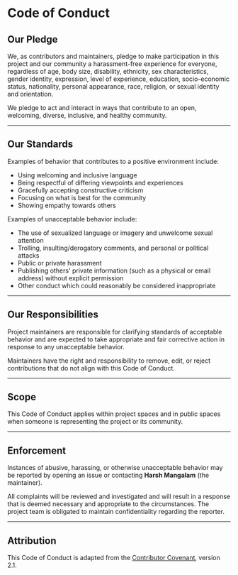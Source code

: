 # Code of Conduct

## Our Pledge

We, as contributors and maintainers, pledge to make participation in this project and our community a harassment-free experience for everyone, regardless of age, body size, disability, ethnicity, sex characteristics, gender identity, expression, level of experience, education, socio-economic status, nationality, personal appearance, race, religion, or sexual identity and orientation.

We pledge to act and interact in ways that contribute to an open, welcoming, diverse, inclusive, and healthy community.

---

## Our Standards

Examples of behavior that contributes to a positive environment include:

- Using welcoming and inclusive language
- Being respectful of differing viewpoints and experiences
- Gracefully accepting constructive criticism
- Focusing on what is best for the community
- Showing empathy towards others

Examples of unacceptable behavior include:

- The use of sexualized language or imagery and unwelcome sexual attention
- Trolling, insulting/derogatory comments, and personal or political attacks
- Public or private harassment
- Publishing others' private information (such as a physical or email address) without explicit permission
- Other conduct which could reasonably be considered inappropriate

---

## Our Responsibilities

Project maintainers are responsible for clarifying standards of acceptable behavior and are expected to take appropriate and fair corrective action in response to any unacceptable behavior.

Maintainers have the right and responsibility to remove, edit, or reject contributions that do not align with this Code of Conduct.

---

## Scope

This Code of Conduct applies within project spaces and in public spaces when someone is representing the project or its community.

---

## Enforcement

Instances of abusive, harassing, or otherwise unacceptable behavior may be reported by opening an issue or contacting **Harsh Mangalam** (the maintainer).

All complaints will be reviewed and investigated and will result in a response that is deemed necessary and appropriate to the circumstances. The project team is obligated to maintain confidentiality regarding the reporter.

---

## Attribution

This Code of Conduct is adapted from the [Contributor Covenant](https://www.contributor-covenant.org), version 2.1.

